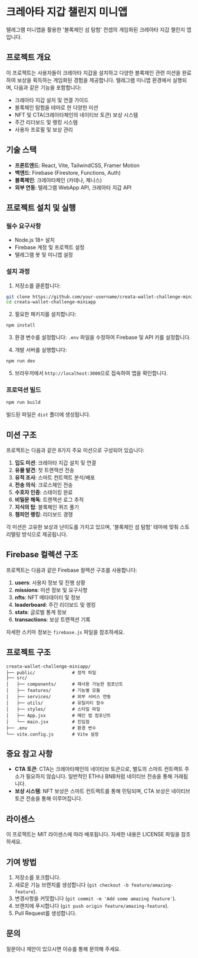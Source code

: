 # 크레아타 지갑 챌린지 미니앱

텔레그램 미니앱을 활용한 '블록체인 섬 탐험' 컨셉의 게임화된 크레아타 지갑 챌린지 앱입니다.

## 프로젝트 개요

이 프로젝트는 사용자들이 크레아타 지갑을 설치하고 다양한 블록체인 관련 미션을 완료하여 보상을 획득하는 게임화된 경험을 제공합니다. 텔레그램 미니앱 환경에서 실행되며, 다음과 같은 기능을 포함합니다:

- 크레아타 지갑 설치 및 연결 가이드
- 블록체인 탐험을 테마로 한 다양한 미션
- NFT 및 CTA(크레아타체인의 네이티브 토큰) 보상 시스템
- 주간 리더보드 및 랭킹 시스템
- 사용자 프로필 및 보상 관리

## 기술 스택

- **프론트엔드**: React, Vite, TailwindCSS, Framer Motion
- **백엔드**: Firebase (Firestore, Functions, Auth)
- **블록체인**: 크레아타체인 (카테나, 제니스)
- **외부 연동**: 텔레그램 WebApp API, 크레아타 지갑 API

## 프로젝트 설치 및 실행

### 필수 요구사항

- Node.js 18+ 설치
- Firebase 계정 및 프로젝트 설정
- 텔레그램 봇 및 미니앱 설정

### 설치 과정

1. 저장소를 클론합니다:
```bash
git clone https://github.com/your-username/creata-wallet-challenge-miniapp.git
cd creata-wallet-challenge-miniapp
```

2. 필요한 패키지를 설치합니다:
```bash
npm install
```

3. 환경 변수를 설정합니다:
`.env` 파일을 수정하여 Firebase 및 API 키를 설정합니다.

4. 개발 서버를 실행합니다:
```bash
npm run dev
```

5. 브라우저에서 `http://localhost:3000`으로 접속하여 앱을 확인합니다.

### 프로덕션 빌드

```bash
npm run build
```

빌드된 파일은 `dist` 폴더에 생성됩니다.

## 미션 구조

프로젝트는 다음과 같은 8가지 주요 미션으로 구성되어 있습니다:

1. **입도 미션**: 크레아타 지갑 설치 및 연결
2. **유물 발견**: 첫 트랜잭션 전송
3. **유적 조사**: 스마트 컨트랙트 분석/배포
4. **전송 의식**: 크로스체인 전송
5. **수호자 인증**: 스테이킹 완료
6. **비밀문 해독**: 트랜잭션 로그 추적
7. **지식의 탑**: 블록체인 퀴즈 풀기
8. **챔피언 랭킹**: 리더보드 경쟁

각 미션은 고유한 보상과 난이도를 가지고 있으며, '블록체인 섬 탐험' 테마에 맞춰 스토리텔링 방식으로 제공됩니다.

## Firebase 컬렉션 구조

프로젝트는 다음과 같은 Firebase 컬렉션 구조를 사용합니다:

1. **users**: 사용자 정보 및 진행 상황
2. **missions**: 미션 정보 및 요구사항
3. **nfts**: NFT 메타데이터 및 정보
4. **leaderboard**: 주간 리더보드 및 랭킹
5. **stats**: 글로벌 통계 정보
6. **transactions**: 보상 트랜잭션 기록

자세한 스키마 정보는 `firebase.js` 파일을 참조하세요.

## 프로젝트 구조

```
creata-wallet-challenge-miniapp/
├── public/              # 정적 파일
├── src/
│   ├── components/      # 재사용 가능한 컴포넌트
│   ├── features/        # 기능별 모듈
│   ├── services/        # 외부 서비스 연동
│   ├── utils/           # 유틸리티 함수
│   ├── styles/          # 스타일 파일
│   ├── App.jsx          # 메인 앱 컴포넌트
│   └── main.jsx         # 진입점
├── .env                 # 환경 변수
└── vite.config.js       # Vite 설정
```

## 중요 참고 사항

- **CTA 토큰**: CTA는 크레아타체인의 네이티브 토큰으로, 별도의 스마트 컨트랙트 주소가 필요하지 않습니다. 일반적인 ETH나 BNB처럼 네이티브 전송을 통해 거래됩니다.
- **보상 시스템**: NFT 보상은 스마트 컨트랙트를 통해 민팅되며, CTA 보상은 네이티브 토큰 전송을 통해 이루어집니다.

## 라이센스

이 프로젝트는 MIT 라이센스에 따라 배포됩니다. 자세한 내용은 LICENSE 파일을 참조하세요.

## 기여 방법

1. 저장소를 포크합니다.
2. 새로운 기능 브랜치를 생성합니다 (`git checkout -b feature/amazing-feature`).
3. 변경사항을 커밋합니다 (`git commit -m 'Add some amazing feature'`).
4. 브랜치에 푸시합니다 (`git push origin feature/amazing-feature`).
5. Pull Request를 생성합니다.

## 문의

질문이나 제안이 있으시면 이슈를 통해 문의해 주세요.
